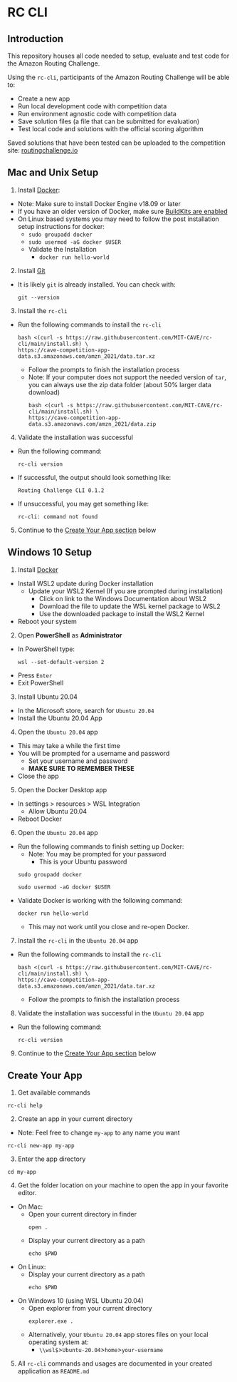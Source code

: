 # RC CLI
## Introduction
This repository houses all code needed to setup, evaluate and test code for the Amazon Routing Challenge.

Using the `rc-cli`, participants of the Amazon Routing Challenge will be able to:
- Create a new app
- Run local development code with competition data
- Run environment agnostic code with competition data
- Save solution files (a file that can be submitted for evaluation)
- Test local code and solutions with the official scoring algorithm

Saved solutions that have been tested can be uploaded to the competition site: [routingchallenge.io](https://routingchallenge.io)

## Mac and Unix Setup
1. Install [Docker](https://docs.docker.com/get-docker/):
  - Note: Make sure to install Docker Engine v18.09 or later
  - If you have an older version of Docker, make sure [BuildKits are enabled](https://docs.docker.com/develop/develop-images/build_enhancements/#to-enable-buildkit-builds)
  - On Linux based systems you may need to follow the post installation setup instructions for docker:
    - `sudo groupadd docker`
    - `sudo usermod -aG docker $USER`
    - Validate the Installation
      - `docker run hello-world`

2. Install [Git](https://git-scm.com)
  - It is likely `git` is already installed. You can check with:
    ```
    git --version
    ```

3. Install the `rc-cli`
  - Run the following commands to install the `rc-cli`
    ```
    bash <(curl -s https://raw.githubusercontent.com/MIT-CAVE/rc-cli/main/install.sh) \
    https://cave-competition-app-data.s3.amazonaws.com/amzn_2021/data.tar.xz
    ```
    - Follow the prompts to finish the installation process
    - Note: If your computer does not support the needed version of `tar`, you can always use the zip data folder (about 50% larger data download)
      ```
      bash <(curl -s https://raw.githubusercontent.com/MIT-CAVE/rc-cli/main/install.sh) \
      https://cave-competition-app-data.s3.amazonaws.com/amzn_2021/data.zip
      ```

4. Validate the installation was successful
  - Run the following command:
    ```
    rc-cli version
    ```
  - If successful, the output should look something like:
    ```
    Routing Challenge CLI 0.1.2
    ```
  - If unsuccessful, you may get something like:
    ```
    rc-cli: command not found
    ```

5. Continue to the [Create Your App section](#create-your-app) below

## Windows 10 Setup
1. Install [Docker](https://hub.docker.com/editions/community/docker-ce-desktop-windows/)
  - Install WSL2 update during Docker installation
    - Update your WSL2 Kernel (If you are prompted during installation)
      - Click on link to the Windows Documentation about WSL2
      - Download the file to update the WSL kernel package to WSL2
      - Use the downloaded package to install the WSL2 Kernel
  - Reboot your system

2. Open **PowerShell** as **Administrator**
  - In PowerShell type:
    ```
    wsl --set-default-version 2
    ```
  - Press `Enter`
  - Exit PowerShell

3. Install Ubuntu 20.04
  - In the Microsoft store, search for `Ubuntu 20.04`
  - Install the Ubuntu 20.04 App

4. Open the `Ubuntu 20.04` app
  - This may take a while the first time
  - You will be prompted for a username and password
    - Set your username and password
    - **MAKE SURE TO REMEMBER THESE**
  - Close the app

5. Open the Docker Desktop app
  - In settings > resources > WSL Integration
    - Allow Ubuntu 20.04
  - Reboot Docker

6. Open the `Ubuntu 20.04` app
  - Run the following commands to finish setting up Docker:
    - Note: You may be prompted for your password
      - This is your Ubuntu password
    ```
    sudo groupadd docker
    ```
    ```
    sudo usermod -aG docker $USER
    ```
  - Validate Docker is working with the following command:
    ```
    docker run hello-world
    ```
    - This may not work until you close and re-open Docker.

7. Install the `rc-cli` in the `Ubuntu 20.04` app
  - Run the following commands to install the `rc-cli`
    ```
    bash <(curl -s https://raw.githubusercontent.com/MIT-CAVE/rc-cli/main/install.sh) \
    https://cave-competition-app-data.s3.amazonaws.com/amzn_2021/data.tar.xz
    ```
    - Follow the prompts to finish the installation process

8. Validate the installation was successful in the `Ubuntu 20.04` app
  - Run the following command:
    ```
    rc-cli version
    ```

9. Continue to the [Create Your App section](#create-your-app) below

## Create Your App
1. Get available commands
  ```
  rc-cli help
  ```

2. Create an app in your current directory
  - Note: Feel free to change `my-app` to any name you want
  ```
  rc-cli new-app my-app
  ```

3. Enter the app directory
  ```
  cd my-app
  ```

4. Get the folder location on your machine to open the app in your favorite editor.
  - On Mac:
    - Open your current directory in finder
      ```
      open .
      ```
    - Display your current directory as a path
      ```
      echo $PWD
      ```
  - On Linux:
    - Display your current directory as a path
      ```
      echo $PWD
      ```
  - On Windows 10 (using WSL Ubuntu 20.04)
    - Open explorer from your current directory
      ```
      explorer.exe .
      ```
    - Alternatively, your `Ubuntu 20.04` app stores files on your local operating system at:
      - `\\wsl$`>`Ubuntu-20.04`>`home`>`your-username`

5. All `rc-cli` commands and usages are documented in your created application as `README.md`
